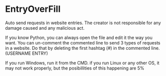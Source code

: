 # EntryOverFill
Auto send requests in website entries.
The creator is not responsible for any damage caused and any malicious act.

If you know Python, you can always open the file and edit it the way you want.
You can un-comment the commented line to send 3 types of requests in a website.
Do that by deleting the first hashtag (#) in the commented line. (USERNAME ENTRY)

If you run Windows, run it from the CMD.
if you run Linux or any other OS, it may not work properly, but the posibillities of this happening are 5%
